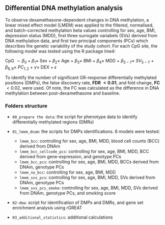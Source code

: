 ## Differential DNA methylation analysis

To observe dexamethasone-dependent changes in DNA methylation, a linear mixed effect model (LMEM) was applied to the filtered, normalised, and batch-corrected methylation beta values controlling for sex, age, BMI, depression status (MDD), first three surrogate variabels (SVs) derived from DNA methylation data, and first two principal components (PCs) which describes the genetic variability of the study cohort. For each CpG site, the following model was tested using the R package lme4: 

CpG $∼ β_0+β_1 \times$ Sex $+$ $β_2 \times$ Age $+$ $β_3 \times$ BMI $+$ $β_4 \times$ MDD $+$ $β_{5-7} \times$ $SV_{5-7}$ $+$ $β_{8,9} \times$ $PC_{1,2}$ $+$ $γ \times$ DEX $+$ $ϵ$

To identify the number of significant GR-response differentially methylated positions (DMPs), the false discovery rate, **FDR $< 0.01$**, and fold change, **FC** $< 0.02$, were used. Of note, the FC was calculated as the difference in DNA methylation between post-dexamethasone and baseline.

### Folders structure

- `00_prepare the data`: the script for phenotype data to identify differentially methylated regions (DMRs)
- `01_lmem_dnam`: the scripts for DMPs identifications. 6 models were tested:
  
    - `lmem_bcc`: controlling for sex, age, BMI, MDD, blood cell counts (BCC) derived from DNAm
    - `lmem_bcc_cellcode_pcs`: controlling for sex, age, BMI, MDD, BCC derived from gene-expression, and genotype PCs
    - `lmem_bcc_pcs`: controlling for sex, age, BMI, MDD, BCCs derived from DNAm, genotype PCs
    - `lmem_no_bcc`: controlling for sex, age, BMI, MDD
    - `lmem_svs_pcs`: controlling for sex, age, BMI, MDD, SVs derived from DNAm, genotype PCs
    - `lmem_svs_pcs_smoke`: controlling for sex, age, BMI, MDD, SVs derived from DNAm, genotype PCs, and smoking score 
- `02-dma`: script for identification of DMPs and DMRs, and gene set enrichment analysis using rGREAT 
- `03_additional_statistics`: additional calculations
